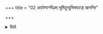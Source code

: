 +++
title = "02 अपरेणाग्नीध्रम् भूमिदुन्दुभिमवटङ् खनन्ति"

+++

<details><summary>थिते</summary>

2. Behind the Āgnīdhra-shed they dig a pit for the earth drum-half inside the altar and half outside the altar.  
</details>
